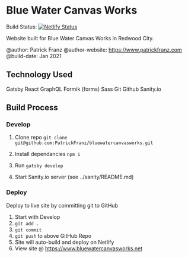 # Blue Water Canvas Works

Build Status: [![Netlify Status](https://api.netlify.com/api/v1/badges/89bc9402-a2ff-4762-afb5-03792670c507/deploy-status)](https://app.netlify.com/sites/bluewatercanvasworks/deploys)

Website built for Blue Water Canvas Works in Redwood City.

@author: Patrick Franz
@author-website: https://www.patrickfranz.com
@build-date: Jan 2021

## Technology Used

Gatsby
React
GraphQL
Formik (forms)
Sass
Git
Github
Sanity.io

## Build Process

### Develop

1. Clone repo
   `git clone git@github.com:PatrickFranz/bluewatercanvasworks.git`

2. Install dependancies
   `npm i`
3. Run `gatsby develop`
4. Start Sanity.io server (see ../sanity/README.md)

### Deploy

Deploy to live site by committing git to GitHub

1. Start with Develop
2. `git add .`
3. `git commit`
4. `git push` to above GitHub Repo
5. Site will auto-build and deploy on Netlify
6. View site @ https://www.bluewatercanvasworks.net
